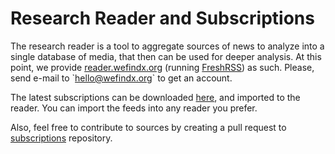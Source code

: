 # Research Reader and Subscriptions

The research reader is a tool to aggregate sources of news to analyze into a single database of media, that then can be used for deeper analysis. At this point, we provide [reader.wefindx.org](https://reader.wefindx.org) \(running [FreshRSS](https://freshrss.org)\) as such. Please, send e-mail to \`hello@wefindx.org\` to get an account.

The latest subscriptions can be downloaded [here](https://raw.githubusercontent.com/wefindx/subscriptions/master/feeds/feeds_2019-03-04.opml.xml), and imported to the reader. You can import the feeds into any reader you prefer.

Also, feel free to contribute to sources by creating a pull request to [subscriptions](https://github.com/wefindx/subscriptions) repository.

